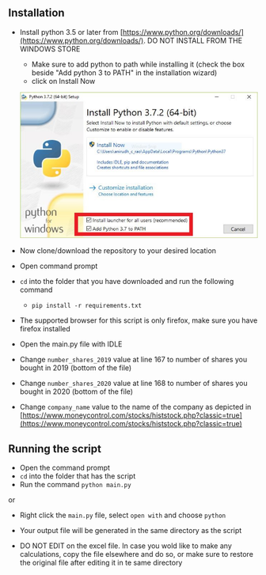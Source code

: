 ## Installation
* Install python 3.5 or later from [https://www.python.org/downloads/](https://www.python.org/downloads/).
  DO NOT INSTALL FROM THE WINDOWS STORE
    * Make sure to add python to path while installing it (check the box beside "Add python 3 to PATH" in the installation wizard)
    * click on Install Now  
    
    ![Screenshot](img/installer.jpg)
    
* Now clone/download the repository to your desired location 
* Open command prompt 
* `cd` into the folder that you have downloaded and run the following command
    * `pip install -r requirements.txt`
* The supported browser for this script is only firefox, make sure you have firefox installed
* Open the main.py file with IDLE
* Change `number_shares_2019` value at line 167 to number of shares you bought in 2019 (bottom of the file)
* Change `number_shares_2020` value at line 168 to number of shares you bought in 2020 (bottom of the file)
* Change `company_name` value to the name of the company as depicted in [https://www.moneycontrol.com/stocks/histstock.php?classic=true](https://www.moneycontrol.com/stocks/histstock.php?classic=true)


## Running the script
* Open the command prompt
* `cd` into the folder that has the script
* Run the command `python main.py`
  
or 
  
* Right click the `main.py` file, select `open with` and choose `python`  
  
* Your output file will be generated in the same directory as the script
* DO NOT EDIT on the excel file. In case you wold like to make any calculations, copy the file elsewhere and do so, or make sure to restore the original file after editing it in te same directory
